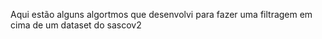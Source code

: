 Aqui estão alguns algortmos que desenvolvi para fazer uma filtragem em cima de um dataset do sascov2
